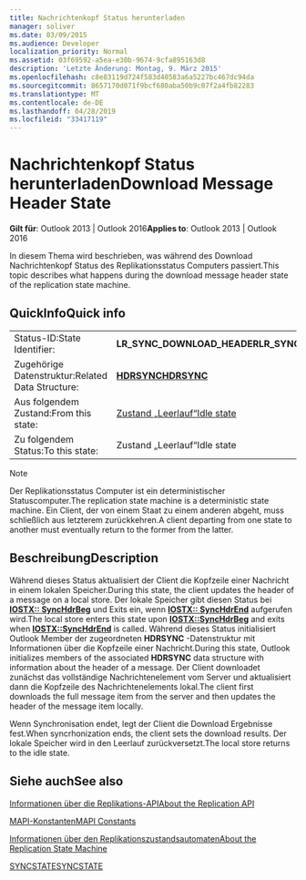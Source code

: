 ```yaml
---
title: Nachrichtenkopf Status herunterladen
manager: soliver
ms.date: 03/09/2015
ms.audience: Developer
localization_priority: Normal
ms.assetid: 03f69592-a5ea-e30b-9674-9cfa895163d8
description: 'Letzte Änderung: Montag, 9. März 2015'
ms.openlocfilehash: c8e83119d724f583d40583a6a5227bc467dc94da
ms.sourcegitcommit: 8657170d071f9bcf680aba50b9c07f2a4fb82283
ms.translationtype: MT
ms.contentlocale: de-DE
ms.lasthandoff: 04/28/2019
ms.locfileid: "33417119"
---
```

# <a name="download-message-header-state"></a><span data-ttu-id="19237-103">Nachrichtenkopf Status herunterladen</span><span class="sxs-lookup"><span data-stu-id="19237-103">Download Message Header State</span></span>

  
  
<span data-ttu-id="19237-104">**Gilt für**: Outlook 2013 | Outlook 2016</span><span class="sxs-lookup"><span data-stu-id="19237-104">**Applies to**: Outlook 2013 | Outlook 2016</span></span> 
  
 <span data-ttu-id="19237-105">In diesem Thema wird beschrieben, was während des Download Nachrichtenkopf Status des Replikationsstatus Computers passiert.</span><span class="sxs-lookup"><span data-stu-id="19237-105">This topic describes what happens during the download message header state of the replication state machine.</span></span> 
  
## <a name="quick-info"></a><span data-ttu-id="19237-106">QuickInfo</span><span class="sxs-lookup"><span data-stu-id="19237-106">Quick info</span></span>

|||
|:-----|:-----|
|<span data-ttu-id="19237-107">Status-ID:</span><span class="sxs-lookup"><span data-stu-id="19237-107">State Identifier:</span></span>  <br/> |<span data-ttu-id="19237-108">**LR_SYNC_DOWNLOAD_HEADER**</span><span class="sxs-lookup"><span data-stu-id="19237-108">**LR_SYNC_DOWNLOAD_HEADER**</span></span> <br/> |
|<span data-ttu-id="19237-109">Zugehörige Datenstruktur:</span><span class="sxs-lookup"><span data-stu-id="19237-109">Related Data Structure:</span></span>  <br/> |<span data-ttu-id="19237-110">**[HDRSYNC](hdrsync.md)**</span><span class="sxs-lookup"><span data-stu-id="19237-110">**[HDRSYNC](hdrsync.md)**</span></span> <br/> |
|<span data-ttu-id="19237-111">Aus folgendem Zustand:</span><span class="sxs-lookup"><span data-stu-id="19237-111">From this state:</span></span>  <br/> |[<span data-ttu-id="19237-112">Zustand „Leerlauf“</span><span class="sxs-lookup"><span data-stu-id="19237-112">Idle state</span></span>](idle-state.md) <br/> |
|<span data-ttu-id="19237-113">Zu folgendem Status:</span><span class="sxs-lookup"><span data-stu-id="19237-113">To this state:</span></span>  <br/> |<span data-ttu-id="19237-114">Zustand „Leerlauf“</span><span class="sxs-lookup"><span data-stu-id="19237-114">Idle state</span></span>  <br/> |
   
> [!NOTE]
> <span data-ttu-id="19237-115">Der Replikationsstatus Computer ist ein deterministischer Statuscomputer.</span><span class="sxs-lookup"><span data-stu-id="19237-115">The replication state machine is a deterministic state machine.</span></span> <span data-ttu-id="19237-116">Ein Client, der von einem Staat zu einem anderen abgeht, muss schließlich aus letzterem zurückkehren.</span><span class="sxs-lookup"><span data-stu-id="19237-116">A client departing from one state to another must eventually return to the former from the latter.</span></span> 
  
## <a name="description"></a><span data-ttu-id="19237-117">Beschreibung</span><span class="sxs-lookup"><span data-stu-id="19237-117">Description</span></span>

<span data-ttu-id="19237-118">Während dieses Status aktualisiert der Client die Kopfzeile einer Nachricht in einem lokalen Speicher.</span><span class="sxs-lookup"><span data-stu-id="19237-118">During this state, the client updates the header of a message on a local store.</span></span> <span data-ttu-id="19237-119">Der lokale Speicher gibt diesen Status bei **[IOSTX:: SyncHdrBeg](iostx-synchdrbeg.md)** und Exits ein, wenn **[IOSTX:: SyncHdrEnd](iostx-synchdrend.md)** aufgerufen wird.</span><span class="sxs-lookup"><span data-stu-id="19237-119">The local store enters this state upon **[IOSTX::SyncHdrBeg](iostx-synchdrbeg.md)** and exits when **[IOSTX::SyncHdrEnd](iostx-synchdrend.md)** is called.</span></span> <span data-ttu-id="19237-120">Während dieses Status initialisiert Outlook Member der zugeordneten **HDRSYNC** -Datenstruktur mit Informationen über die Kopfzeile einer Nachricht.</span><span class="sxs-lookup"><span data-stu-id="19237-120">During this state, Outlook initializes members of the associated **HDRSYNC** data structure with information about the header of a message.</span></span> <span data-ttu-id="19237-121">Der Client downloadet zunächst das vollständige Nachrichtenelement vom Server und aktualisiert dann die Kopfzeile des Nachrichtenelements lokal.</span><span class="sxs-lookup"><span data-stu-id="19237-121">The client first downloads the full message item from the server and then updates the header of the message item locally.</span></span> 
  
<span data-ttu-id="19237-122">Wenn Synchronisation endet, legt der Client die Download Ergebnisse fest.</span><span class="sxs-lookup"><span data-stu-id="19237-122">When syncrhonization ends, the client sets the download results.</span></span> <span data-ttu-id="19237-123">Der lokale Speicher wird in den Leerlauf zurückversetzt.</span><span class="sxs-lookup"><span data-stu-id="19237-123">The local store returns to the idle state.</span></span>
  
## <a name="see-also"></a><span data-ttu-id="19237-124">Siehe auch</span><span class="sxs-lookup"><span data-stu-id="19237-124">See also</span></span>



[<span data-ttu-id="19237-125">Informationen über die Replikations-API</span><span class="sxs-lookup"><span data-stu-id="19237-125">About the Replication API</span></span>](about-the-replication-api.md)
  
[<span data-ttu-id="19237-126">MAPI-Konstanten</span><span class="sxs-lookup"><span data-stu-id="19237-126">MAPI Constants</span></span>](mapi-constants.md)
  
[<span data-ttu-id="19237-127">Informationen über den Replikationszustandsautomaten</span><span class="sxs-lookup"><span data-stu-id="19237-127">About the Replication State Machine</span></span>](about-the-replication-state-machine.md)
  
[<span data-ttu-id="19237-128">SYNCSTATE</span><span class="sxs-lookup"><span data-stu-id="19237-128">SYNCSTATE</span></span>](syncstate.md)


